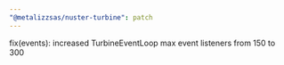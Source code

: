 ```yaml
---
"@metalizzsas/nuster-turbine": patch
---
```


fix(events): increased TurbineEventLoop max event listeners from 150 to 300
